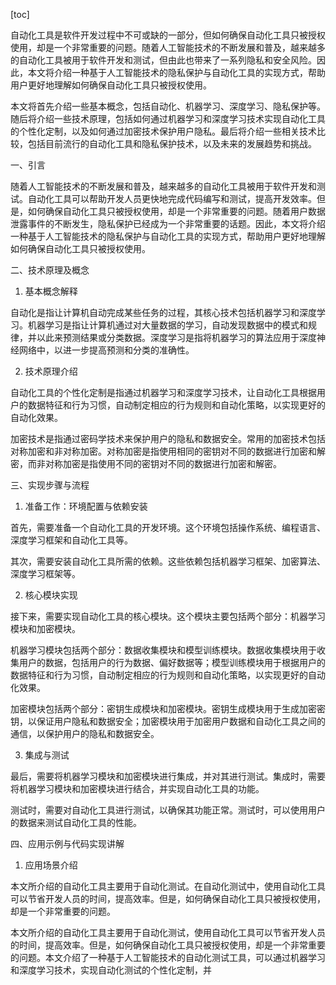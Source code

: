 
[toc]                    
                
                
自动化工具是软件开发过程中不可或缺的一部分，但如何确保自动化工具只被授权使用，却是一个非常重要的问题。随着人工智能技术的不断发展和普及，越来越多的自动化工具被用于软件开发和测试，但由此也带来了一系列隐私和安全风险。因此，本文将介绍一种基于人工智能技术的隐私保护与自动化工具的实现方式，帮助用户更好地理解如何确保自动化工具只被授权使用。

本文将首先介绍一些基本概念，包括自动化、机器学习、深度学习、隐私保护等。随后将介绍一些技术原理，包括如何通过机器学习和深度学习技术实现自动化工具的个性化定制，以及如何通过加密技术保护用户隐私。最后将介绍一些相关技术比较，包括目前流行的自动化工具和隐私保护技术，以及未来的发展趋势和挑战。

一、引言

随着人工智能技术的不断发展和普及，越来越多的自动化工具被用于软件开发和测试。自动化工具可以帮助开发人员更快地完成代码编写和测试，提高开发效率。但是，如何确保自动化工具只被授权使用，却是一个非常重要的问题。随着用户数据泄露事件的不断发生，隐私保护已经成为一个非常重要的话题。因此，本文将介绍一种基于人工智能技术的隐私保护与自动化工具的实现方式，帮助用户更好地理解如何确保自动化工具只被授权使用。

二、技术原理及概念

1. 基本概念解释

自动化是指让计算机自动完成某些任务的过程，其核心技术包括机器学习和深度学习。机器学习是指让计算机通过对大量数据的学习，自动发现数据中的模式和规律，并以此来预测结果或分类数据。深度学习是指将机器学习的算法应用于深度神经网络中，以进一步提高预测和分类的准确性。

2. 技术原理介绍

自动化工具的个性化定制是指通过机器学习和深度学习技术，让自动化工具根据用户的数据特征和行为习惯，自动制定相应的行为规则和自动化策略，以实现更好的自动化效果。

加密技术是指通过密码学技术来保护用户的隐私和数据安全。常用的加密技术包括对称加密和非对称加密。对称加密是指使用相同的密钥对不同的数据进行加密和解密，而非对称加密是指使用不同的密钥对不同的数据进行加密和解密。

三、实现步骤与流程

1. 准备工作：环境配置与依赖安装

首先，需要准备一个自动化工具的开发环境。这个环境包括操作系统、编程语言、深度学习框架和自动化工具等。

其次，需要安装自动化工具所需的依赖。这些依赖包括机器学习框架、加密算法、深度学习框架等。

2. 核心模块实现

接下来，需要实现自动化工具的核心模块。这个模块主要包括两个部分：机器学习模块和加密模块。

机器学习模块包括两个部分：数据收集模块和模型训练模块。数据收集模块用于收集用户的数据，包括用户的行为数据、偏好数据等；模型训练模块用于根据用户的数据特征和行为习惯，自动制定相应的行为规则和自动化策略，以实现更好的自动化效果。

加密模块包括两个部分：密钥生成模块和加密模块。密钥生成模块用于生成加密密钥，以保证用户隐私和数据安全；加密模块用于加密用户数据和自动化工具之间的通信，以保护用户的隐私和数据安全。

3. 集成与测试

最后，需要将机器学习模块和加密模块进行集成，并对其进行测试。集成时，需要将机器学习模块和加密模块进行结合，并实现自动化工具的功能。

测试时，需要对自动化工具进行测试，以确保其功能正常。测试时，可以使用用户的数据来测试自动化工具的性能。

四、应用示例与代码实现讲解

1. 应用场景介绍

本文所介绍的自动化工具主要用于自动化测试。在自动化测试中，使用自动化工具可以节省开发人员的时间，提高效率。但是，如何确保自动化工具只被授权使用，却是一个非常重要的问题。

本文所介绍的自动化工具主要用于自动化测试，使用自动化工具可以节省开发人员的时间，提高效率。但是，如何确保自动化工具只被授权使用，却是一个非常重要的问题。本文介绍了一种基于人工智能技术的自动化测试工具，可以通过机器学习和深度学习技术，实现自动化测试的个性化定制，并

